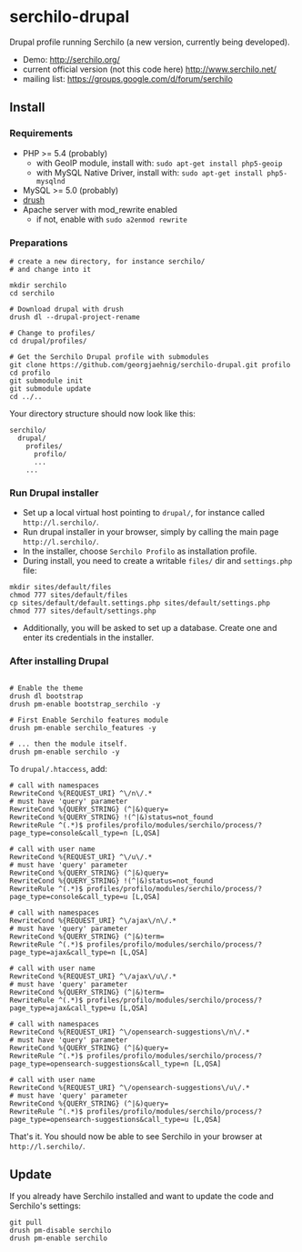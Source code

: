 # serchilo-drupal

Drupal profile running Serchilo (a new version, currently being developed).
- Demo: http://serchilo.org/
- current official version (not this code here) http://www.serchilo.net/
- mailing list: https://groups.google.com/d/forum/serchilo


## Install

### Requirements

- PHP >= 5.4 (probably)
  - with GeoIP module, install with: `sudo apt-get install php5-geoip`
  - with MySQL Native Driver, install with: `sudo apt-get install php5-mysqlnd`
- MySQL >= 5.0 (probably)
- [drush](http://drush.ws/)
- Apache server with mod_rewrite enabled
  - if not, enable with `sudo a2enmod rewrite`

### Preparations
```
# create a new directory, for instance serchilo/
# and change into it

mkdir serchilo
cd serchilo

# Download drupal with drush
drush dl --drupal-project-rename

# Change to profiles/
cd drupal/profiles/

# Get the Serchilo Drupal profile with submodules
git clone https://github.com/georgjaehnig/serchilo-drupal.git profilo
cd profilo
git submodule init
git submodule update
cd ../..

```
Your directory structure should now look like this:
```
serchilo/
  drupal/
    profiles/
      profilo/
      ...
    ...
```
### Run Drupal installer

- Set up a local virtual host pointing to `drupal/`, for instance called `http://l.serchilo/`.
- Run drupal installer in your browser, simply by calling the main page `http://l.serchilo/`.
- In the installer, choose `Serchilo Profilo` as installation profile.
- During install, you need to create a writable `files/` dir and `settings.php` file:
```
mkdir sites/default/files
chmod 777 sites/default/files
cp sites/default/default.settings.php sites/default/settings.php
chmod 777 sites/default/settings.php
```
- Additionally, you will be asked to set up a database. Create one and enter its credentials in the installer.

### After installing Drupal
```

# Enable the theme
drush dl bootstrap
drush pm-enable bootstrap_serchilo -y

# First Enable Serchilo features module
drush pm-enable serchilo_features -y

# ... then the module itself.
drush pm-enable serchilo -y
```

To `drupal/.htaccess`, add:
```
# call with namespaces
RewriteCond %{REQUEST_URI} ^\/n\/.*
# must have 'query' parameter
RewriteCond %{QUERY_STRING} (^|&)query=
RewriteCond %{QUERY_STRING} !(^|&)status=not_found
RewriteRule ^(.*)$ profiles/profilo/modules/serchilo/process/?page_type=console&call_type=n [L,QSA]

# call with user name
RewriteCond %{REQUEST_URI} ^\/u\/.*
# must have 'query' parameter
RewriteCond %{QUERY_STRING} (^|&)query=
RewriteCond %{QUERY_STRING} !(^|&)status=not_found
RewriteRule ^(.*)$ profiles/profilo/modules/serchilo/process/?page_type=console&call_type=u [L,QSA]

# call with namespaces
RewriteCond %{REQUEST_URI} ^\/ajax\/n\/.*
# must have 'query' parameter
RewriteCond %{QUERY_STRING} (^|&)term=
RewriteRule ^(.*)$ profiles/profilo/modules/serchilo/process/?page_type=ajax&call_type=n [L,QSA]

# call with user name
RewriteCond %{REQUEST_URI} ^\/ajax\/u\/.*
# must have 'query' parameter
RewriteCond %{QUERY_STRING} (^|&)term=
RewriteRule ^(.*)$ profiles/profilo/modules/serchilo/process/?page_type=ajax&call_type=u [L,QSA]

# call with namespaces
RewriteCond %{REQUEST_URI} ^\/opensearch-suggestions\/n\/.*
# must have 'query' parameter
RewriteCond %{QUERY_STRING} (^|&)query=
RewriteRule ^(.*)$ profiles/profilo/modules/serchilo/process/?page_type=opensearch-suggestions&call_type=n [L,QSA]

# call with user name
RewriteCond %{REQUEST_URI} ^\/opensearch-suggestions\/u\/.*
# must have 'query' parameter
RewriteCond %{QUERY_STRING} (^|&)query=
RewriteRule ^(.*)$ profiles/profilo/modules/serchilo/process/?page_type=opensearch-suggestions&call_type=u [L,QSA]
```

That's it. You should now be able to see Serchilo in your browser at `http://l.serchilo/`.

## Update

If you already have Serchilo installed and want to update the code and Serchilo's settings:
```
git pull
drush pm-disable serchilo
drush pm-enable serchilo
```
